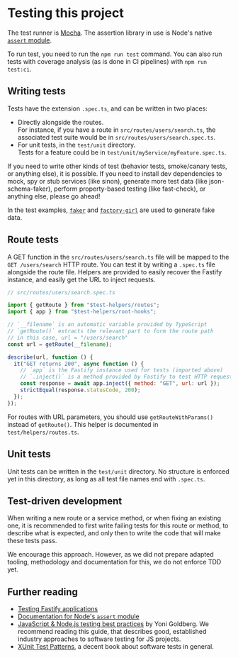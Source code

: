 # Testing this project

The test runner is [Mocha](https://mochajs.org/). The assertion library in
use is Node's native [`assert` module](https://nodejs.org/docs/latest-v14.x/api/assert.html).

To run test, you need to run the `npm run test` command.
You can also run tests with coverage analysis (as is done in CI pipelines)
with `npm run test:ci`.

## Writing tests

Tests have the extension `.spec.ts`, and can be written in two places:

- Directly alongside the routes.  
  For instance, if you have a route in `src/routes/users/search.ts`, the
  associated test suite would be in `src/routes/users/search.spec.ts`.
- For unit tests, in the `test/unit` directory.  
  Tests for a feature could be in `test/unit/myService/myFeature.spec.ts`.

If you need to write other kinds of test (behavior tests, smoke/canary tests,
or anything else), it is possible. If you need to install dev dependencies to
mock, spy or stub services (like sinon), generate more test data (like
json-schema-faker), perform property-based testing (like fast-check), or
anything else, please go ahead!

In the test examples, [`faker`](https://github.com/Marak/Faker.js) and
[`factory-girl`](https://github.com/simonexmachina/factory-girl) are used
to generate fake data.

## Route tests

A GET function in the `src/routes/users/search.ts` file will be mapped to the
`GET /users/search` HTTP route. You can test it by writing a `.spec.ts` file
alongside the route file. Helpers are provided to easily recover the
Fastify instance, and easily get the URL to inject requests.

```js
// src/routes/users/search.spec.ts

import { getRoute } from "$test-helpers/routes";
import { app } from "$test-helpers/root-hooks";

// `__filename` is an automatic variable provided by TypeScript
// `getRoute()` extracts the relevant part to form the route path
// in this case, url = "/users/search"
const url = getRoute(__filename);

describe(url, function () {
  it("GET returns 200", async function () {
    // `app` is the Fastify instance used for tests (imported above)
    // `.inject()` is a method provided by Fastify to test HTTP requests
    const response = await app.inject({ method: "GET", url: url });
    strictEqual(response.statusCode, 200);
  });
});
```

For routes with URL parameters, you should use `getRouteWithParams()` instead
of `getRoute()`. This helper is documented in `test/helpers/routes.ts`.

## Unit tests

Unit tests can be written in the `test/unit` directory. No structure is
enforced yet in this directory, as long as all test file names end with
`.spec.ts`.

## Test-driven development

When writing a new route or a service method, or when fixing an existing one,
it is recommended to first write failing tests for this route or method, to
describe what is expected, and only then to write the code that will make
these tests pass.

We encourage this approach. However, as we did not prepare adapted tooling,
methodology and documentation for this, we do not enforce TDD yet.

## Further reading

- [Testing Fastify applications](https://www.fastify.io/docs/latest/Testing/)
- [Documentation for Node's `assert` module](https://nodejs.org/docs/latest-v14.x/api/assert.html)
- [JavaScript & Node.js testing best practices](https://github.com/goldbergyoni/javascript-testing-best-practices) by Yoni Goldberg.
  We recommend reading this guide, that describes good, established industry approaches to software testing for JS projects.
- [XUnit Test Patterns](http://xunitpatterns.com/Book%20Outline.html), a decent book about software tests in general.
